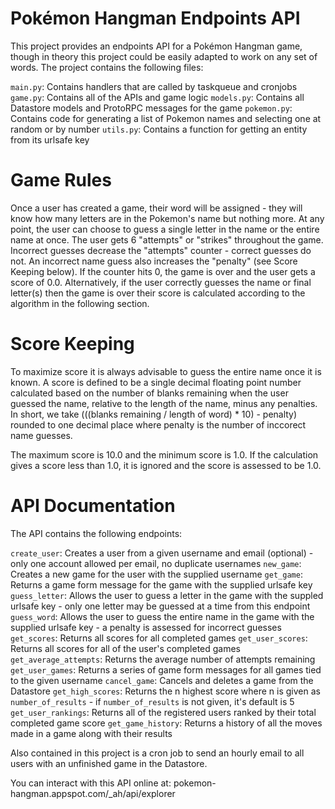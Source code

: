 # Pokémon Hangman Endpoints API

This project provides an endpoints API for a Pokémon Hangman game, though in theory this project could be easily adapted to work on any set of words. The project contains the following files:

`main.py`: Contains handlers that are called by taskqueue and
cronjobs
`game.py`: Contains all of the APIs and game logic
`models.py`: Contains all Datastore models and ProtoRPC messages for the game
`pokemon.py`: Contains code for generating a list of Pokemon names and selecting one at random or by number
`utils.py`: Contains a function for getting an entity from its urlsafe key

# Game Rules

Once a user has created a game, their word will be assigned - they will know how many letters are in the Pokemon's name but nothing more. At any point, the user can choose to guess a single letter in the name or the entire name at once. The user gets 6 "attempts" or "strikes" throughout the game. Incorrect guesses decrease the "attempts" counter - correct guesses do not. An incorrect name guess also increases the "penalty" (see Score Keeping below). If the counter hits 0, the game is over and the user gets a score of 0.0. Alternatively, if the user correctly guesses the name or final letter(s) then the game is over their score is calculated according to the algorithm in the following section.

# Score Keeping

To maximize score it is always advisable to guess the entire name once it is known. A score is defined to be a single decimal floating point number calculated based on the number of blanks remaining when the user guessed the name, relative to the length of the name, minus any penalties. In short, we take (((blanks remaining / length of word) * 10) - penalty) rounded to one decimal place where penalty is the number of inccorect name guesses.

The maximum score is 10.0 and the minimum score is 1.0. If the calculation gives a score less than 1.0, it is ignored and the score is assessed to be 1.0.

# API Documentation

The API contains the following endpoints:

`create_user`: Creates a user from a given username and email (optional) - only one account allowed per email, no duplicate usernames
`new_game`: Creates a new game for the user with the supplied username
`get_game`: Returns a game form message for the game with the supplied urlsafe key
`guess_letter`: Allows the user to guess a letter in the game with the suppled urlsafe key - only one letter may be guessed at a time from this endpoint
`guess_word`: Allows the user to guess the entire name in the game with the supplied urlsafe key - a penalty is assessed for incorrect guesses
`get_scores`: Returns all scores for all completed games
`get_user_scores`: Returns all scores for all of the user's completed games
`get_average_attempts`: Returns the average number of attempts remaining
`get_user_games`: Returns a series of game form messages for all games tied to the given username
`cancel_game`: Cancels and deletes a game from the Datastore
`get_high_scores`: Returns the n highest score where n is given as `number_of_results` - if `number_of_results` is not given, it's default is 5
`get_user_rankings`: Returns all of the registered users ranked by their total completed game score
`get_game_history`: Returns a history of all the moves made in a game along with their results

Also contained in this project is a cron job to send an hourly email to all users with an unfinished game in the Datastore.

You can interact with this API online at: pokemon-hangman.appspot.com/_ah/api/explorer
